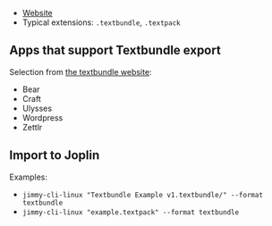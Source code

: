 - [Website](http://textbundle.org/)
- Typical extensions: `.textbundle`, `.textpack`

## Apps that support Textbundle export

Selection from [the textbundle website](http://textbundle.org/#supporting-apps):

- Bear
- Craft
- Ulysses
- Wordpress
- Zettlr

## Import to Joplin

Examples:

- `jimmy-cli-linux "Textbundle Example v1.textbundle/" --format textbundle`
- `jimmy-cli-linux "example.textpack" --format textbundle`
